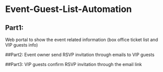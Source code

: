 # Event-Guest-List-Automation

## Part1: 
Web portal to show the event related information (box office ticket list and VIP guests info)  

##Part2: 
Event owner send RSVP invitation through emails to VIP guests  

##Part3: 
VIP guests confirm RSVP invitation through the email link   